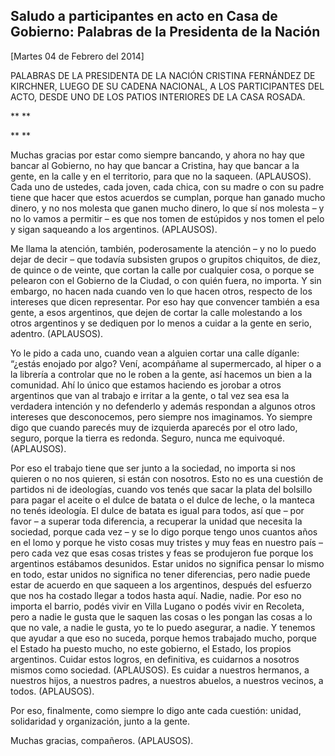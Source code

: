 Saludo a participantes en acto en Casa de Gobierno: Palabras de la Presidenta de la Nación
------------------------------------------------------------------------------------------

[Martes 04 de Febrero del 2014]

PALABRAS DE LA PRESIDENTA DE LA NACIÓN CRISTINA FERNÁNDEZ DE KIRCHNER,
LUEGO DE SU CADENA NACIONAL, A LOS PARTICIPANTES DEL ACTO, DESDE UNO DE
LOS PATIOS INTERIORES DE LA CASA ROSADA.

** **

** **

Muchas gracias por estar como siempre bancando, y ahora no hay que
bancar al Gobierno, no hay que bancar a Cristina, hay que bancar a la
gente, en la calle y en el territorio, para que no la saqueen.
(APLAUSOS). Cada uno de ustedes, cada joven, cada chica, con su madre o
con su padre tiene que hacer que estos acuerdos se cumplan, porque han
ganado mucho dinero, y no nos molesta que ganen mucho dinero, lo que sí
nos molesta – y no lo vamos a permitir – es que nos tomen de estúpidos y
nos tomen el pelo y sigan saqueando a los argentinos. (APLAUSOS).

Me llama la atención, también, poderosamente la atención – y no lo puedo
dejar de decir – que todavía subsisten grupos o grupitos chiquitos, de
diez, de quince o de veinte, que cortan la calle por cualquier cosa, o
porque se pelearon con el Gobierno de la Ciudad, o con quién fuera, no
importa. Y sin embargo, no hacen nada cuando ven lo que hacen otros,
respecto de los intereses que dicen representar. Por eso hay que
convencer también a esa gente, a esos argentinos, que dejen de cortar la
calle molestando a los otros argentinos y se dediquen por lo menos a
cuidar a la gente en serio, adentro. (APLAUSOS).

Yo le pido a cada uno, cuando vean a alguien cortar una calle díganle:
“¿estás enojado por algo? Vení, acompáñame al supermercado, al hiper o a
la librería a controlar que no le roben a la gente, así hacemos un bien
a la comunidad. Ahí lo único que estamos haciendo es jorobar a otros
argentinos que van al trabajo e irritar a la gente, o tal vez sea esa la
verdadera intención y no defenderlo y además respondan a algunos otros
intereses que desconocemos, pero siempre nos imaginamos. Yo siempre digo
que cuando parecés muy de izquierda aparecés por el otro lado, seguro,
porque la tierra es redonda. Seguro, nunca me equivoqué. (APLAUSOS).

Por eso el trabajo tiene que ser junto a la sociedad, no importa si nos
quieren o no nos quieren, si están con nosotros. Esto no es una cuestión
de partidos ni de ideologías, cuando vos tenés que sacar la plata del
bolsillo para pagar el aceite o el dulce de batata o el dulce de leche,
o la manteca no tenés ideología. El dulce de batata es igual para todos,
así que – por favor – a superar toda diferencia, a recuperar la unidad
que necesita la sociedad, porque cada vez – y se lo digo porque tengo
unos cuantos años en el lomo y porque he visto cosas muy tristes y muy
feas en nuestro país – pero cada vez que esas cosas tristes y feas se
produjeron fue porque los argentinos estábamos desunidos. Estar unidos
no significa pensar lo mismo en todo, estar unidos no significa no tener
diferencias, pero nadie puede estar de acuerdo en que saqueen a los
argentinos, después del esfuerzo que nos ha costado llegar a todos hasta
aquí. Nadie, nadie. Por eso no importa el barrio, podés vivir en Villa
Lugano o podés vivir en Recoleta, pero a nadie le gusta que le saquen
las cosas o les pongan las cosas a lo que no vale, a nadie le gusta, yo
te lo puedo asegurar, a nadie. Y tenemos que ayudar a que eso no suceda,
porque hemos trabajado mucho, porque el Estado ha puesto mucho, no este
gobierno, el Estado, los propios argentinos. Cuidar estos logros, en
definitiva, es cuidarnos a nosotros mismos como sociedad. (APLAUSOS). Es
cuidar a nuestros hermanos, a nuestros hijos, a nuestros padres, a
nuestros abuelos, a nuestros vecinos, a todos. (APLAUSOS).

Por eso, finalmente, como siempre lo digo ante cada cuestión: unidad,
solidaridad y organización, junto a la gente.

Muchas gracias, compañeros. (APLAUSOS).     
